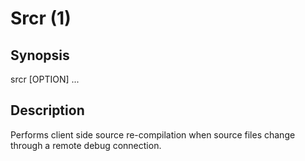 # Srcr (1)
## Synopsis
srcr [OPTION] ...

## Description
Performs client side source re-compilation when source files change through a remote debug connection.
